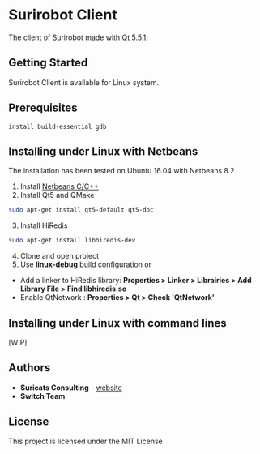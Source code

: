 # Surirobot Client

The client of Surirobot made with [Qt 5.5.1](https://www1.qt.io/qt5-5/);

## Getting Started

Surirobot Client is available for Linux system.

## Prerequisites
`install build-essential gdb`
## Installing under Linux with Netbeans

The installation has been tested on Ubuntu 16.04 with Netbeans 8.2

1. Install [Netbeans C/C++](https://netbeans.org/downloads/index.html)
2. Install Qt5 and QMake
```bash
sudo apt-get install qt5-default qt5-doc
```
3. Install HiRedis
```bash
sudo apt-get install libhiredis-dev
```

4. Clone and open project
5. Use **linux-debug** build configuration or
* Add a linker to HiRedis library: **Properties > Linker > Librairies > Add Library File > Find libhiredis.so**
* Enable QtNetwork : **Properties > Qt > Check 'QtNetwork'**


## Installing under Linux with command lines
[WIP]


## Authors

* **Suricats Consulting** - [website](http://www.suricats-consulting.com/)
* **Switch Team** 

## License

This project is licensed under the MIT License

